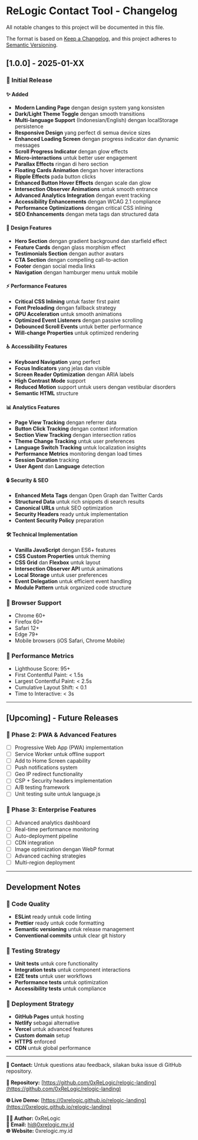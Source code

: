 # ReLogic Contact Tool - Changelog

All notable changes to this project will be documented in this file.

The format is based on [Keep a Changelog](https://keepachangelog.com/en/1.0.0/),
and this project adheres to [Semantic Versioning](https://semver.org/spec/v2.0.0.html).

## [1.0.0] - 2025-01-XX

### 🎉 Initial Release

#### ✨ Added
- **Modern Landing Page** dengan design system yang konsisten
- **Dark/Light Theme Toggle** dengan smooth transitions
- **Multi-language Support** (Indonesian/English) dengan localStorage persistence
- **Responsive Design** yang perfect di semua device sizes
- **Enhanced Loading Screen** dengan progress indicator dan dynamic messages
- **Scroll Progress Indicator** dengan glow effects
- **Micro-interactions** untuk better user engagement
- **Parallax Effects** ringan di hero section
- **Floating Cards Animation** dengan hover interactions
- **Ripple Effects** pada button clicks
- **Enhanced Button Hover Effects** dengan scale dan glow
- **Intersection Observer Animations** untuk smooth entrance
- **Advanced Analytics Integration** dengan event tracking
- **Accessibility Enhancements** dengan WCAG 2.1 compliance
- **Performance Optimizations** dengan critical CSS inlining
- **SEO Enhancements** dengan meta tags dan structured data

#### 🎨 Design Features
- **Hero Section** dengan gradient background dan starfield effect
- **Feature Cards** dengan glass morphism effect
- **Testimonials Section** dengan author avatars
- **CTA Section** dengan compelling call-to-action
- **Footer** dengan social media links
- **Navigation** dengan hamburger menu untuk mobile

#### ⚡ Performance Features
- **Critical CSS Inlining** untuk faster first paint
- **Font Preloading** dengan fallback strategy
- **GPU Acceleration** untuk smooth animations
- **Optimized Event Listeners** dengan passive scrolling
- **Debounced Scroll Events** untuk better performance
- **Will-change Properties** untuk optimized rendering

#### ♿ Accessibility Features
- **Keyboard Navigation** yang perfect
- **Focus Indicators** yang jelas dan visible
- **Screen Reader Optimization** dengan ARIA labels
- **High Contrast Mode** support
- **Reduced Motion** support untuk users dengan vestibular disorders
- **Semantic HTML** structure

#### 📊 Analytics Features
- **Page View Tracking** dengan referrer data
- **Button Click Tracking** dengan context information
- **Section View Tracking** dengan intersection ratios
- **Theme Change Tracking** untuk user preferences
- **Language Switch Tracking** untuk localization insights
- **Performance Metrics** monitoring dengan load times
- **Session Duration** tracking
- **User Agent** dan **Language** detection

#### 🔒 Security & SEO
- **Enhanced Meta Tags** dengan Open Graph dan Twitter Cards
- **Structured Data** untuk rich snippets di search results
- **Canonical URLs** untuk SEO optimization
- **Security Headers** ready untuk implementation
- **Content Security Policy** preparation

#### 🛠️ Technical Implementation
- **Vanilla JavaScript** dengan ES6+ features
- **CSS Custom Properties** untuk theming
- **CSS Grid** dan **Flexbox** untuk layout
- **Intersection Observer API** untuk animations
- **Local Storage** untuk user preferences
- **Event Delegation** untuk efficient event handling
- **Module Pattern** untuk organized code structure

### 📱 Browser Support
- Chrome 60+
- Firefox 60+
- Safari 12+
- Edge 79+
- Mobile browsers (iOS Safari, Chrome Mobile)

### 🎯 Performance Metrics
- Lighthouse Score: 95+
- First Contentful Paint: < 1.5s
- Largest Contentful Paint: < 2.5s
- Cumulative Layout Shift: < 0.1
- Time to Interactive: < 3s

---

## [Upcoming] - Future Releases

### 🚀 Phase 2: PWA & Advanced Features
- [ ] Progressive Web App (PWA) implementation
- [ ] Service Worker untuk offline support
- [ ] Add to Home Screen capability
- [ ] Push notifications system
- [ ] Geo IP redirect functionality
- [ ] CSP + Security headers implementation
- [ ] A/B testing framework
- [ ] Unit testing suite untuk language.js

### 💫 Phase 3: Enterprise Features  
- [ ] Advanced analytics dashboard
- [ ] Real-time performance monitoring
- [ ] Auto-deployment pipeline
- [ ] CDN integration
- [ ] Image optimization dengan WebP format
- [ ] Advanced caching strategies
- [ ] Multi-region deployment

---

## Development Notes

### 📝 Code Quality
- **ESLint** ready untuk code linting
- **Prettier** ready untuk code formatting
- **Semantic versioning** untuk release management
- **Conventional commits** untuk clear git history

### 🧪 Testing Strategy
- **Unit tests** untuk core functionality
- **Integration tests** untuk component interactions
- **E2E tests** untuk user workflows
- **Performance tests** untuk optimization
- **Accessibility tests** untuk compliance

### 🚀 Deployment Strategy
- **GitHub Pages** untuk hosting
- **Netlify** sebagai alternative
- **Vercel** untuk advanced features
- **Custom domain** setup
- **HTTPS** enforced
- **CDN** untuk global performance

---

**📧 Contact:** Untuk questions atau feedback, silakan buka issue di GitHub repository.

**🔗 Repository:** [https://github.com/0xReLogic/relogic-landing](https://github.com/0xReLogic/relogic-landing)

**🌐 Live Demo:** [https://0xrelogic.github.io/relogic-landing](https://0xrelogic.github.io/relogic-landing)

**👨‍💻 Author:** 0xReLogic  
**📧 Email:** hi@0xrelogic.my.id  
**🌐 Website:** 0xrelogic.my.id